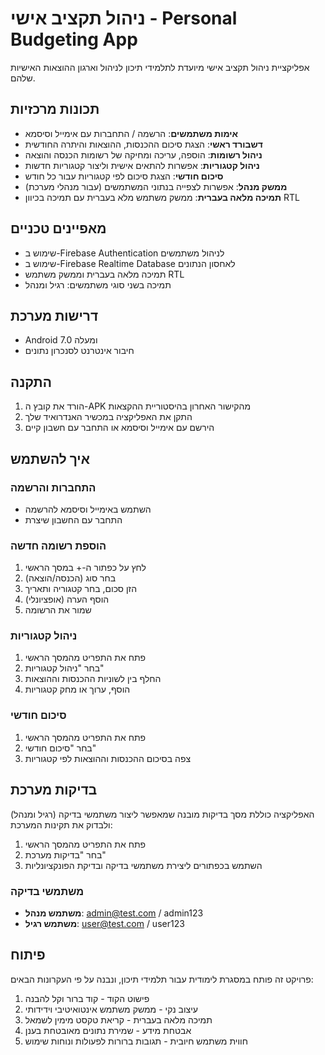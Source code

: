 # ניהול תקציב אישי - Personal Budgeting App

אפליקציית ניהול תקציב אישי מיועדת לתלמידי תיכון לניהול וארגון ההוצאות האישיות שלהם.

## תכונות מרכזיות

- **אימות משתמשים**: הרשמה / התחברות עם אימייל וסיסמא
- **דשבורד ראשי**: הצגת סיכום ההכנסות, ההוצאות והיתרה החודשית
- **ניהול רשומות**: הוספה, עריכה ומחיקה של רשומות הכנסה והוצאה
- **ניהול קטגוריות**: אפשרות להתאים אישית וליצור קטגוריות חדשות
- **סיכום חודשי**: הצגת סיכום לפי קטגוריות עבור כל חודש
- **ממשק מנהל**: אפשרות לצפייה בנתוני המשתמשים (עבור מנהלי מערכת)
- **תמיכה מלאה בעברית**: ממשק משתמש מלא בעברית עם תמיכה בכיוון RTL

## מאפיינים טכניים

- שימוש ב-Firebase Authentication לניהול משתמשים
- שימוש ב-Firebase Realtime Database לאחסון הנתונים
- תמיכה מלאה בעברית וממשק משתמש RTL
- תמיכה בשני סוגי משתמשים: רגיל ומנהל

## דרישות מערכת

- Android 7.0 ומעלה
- חיבור אינטרנט לסנכרון נתונים

## התקנה

1. הורד את קובץ ה-APK מהקישור האחרון בהיסטוריית ההקצאות
2. התקן את האפליקציה במכשיר האנדרואיד שלך
3. הירשם עם אימייל וסיסמא או התחבר עם חשבון קיים

## איך להשתמש

### התחברות והרשמה
- השתמש באימייל וסיסמא להרשמה
- התחבר עם החשבון שיצרת

### הוספת רשומה חדשה
1. לחץ על כפתור ה-+ במסך הראשי
2. בחר סוג (הכנסה/הוצאה)
3. הזן סכום, בחר קטגוריה ותאריך
4. הוסף הערה (אופציונלי)
5. שמור את הרשומה

### ניהול קטגוריות
1. פתח את התפריט מהמסך הראשי
2. בחר "ניהול קטגוריות"
3. החלף בין לשוניות ההכנסות וההוצאות
4. הוסף, ערוך או מחק קטגוריות

### סיכום חודשי
1. פתח את התפריט מהמסך הראשי
2. בחר "סיכום חודשי"
3. צפה בסיכום ההכנסות וההוצאות לפי קטגוריות

## בדיקות מערכת

האפליקציה כוללת מסך בדיקות מובנה שמאפשר ליצור משתמשי בדיקה (רגיל ומנהל) ולבדוק את תקינות המערכת:

1. פתח את התפריט מהמסך הראשי
2. בחר "בדיקות מערכת"
3. השתמש בכפתורים ליצירת משתמשי בדיקה ובדיקת הפונקציונליות

### משתמשי בדיקה

- **משתמש מנהל**: admin@test.com / admin123
- **משתמש רגיל**: user@test.com / user123

## פיתוח

פרויקט זה פותח במסגרת לימודית עבור תלמידי תיכון, ונבנה על פי העקרונות הבאים:

1. פישוט הקוד - קוד ברור וקל להבנה
2. עיצוב נקי - ממשק משתמש אינטואיטיבי וידידותי
3. תמיכה מלאה בעברית - קריאת טקסט מימין לשמאל
4. אבטחת מידע - שמירת נתונים מאובטחת בענן
5. חווית משתמש חיובית - תגובות ברורות לפעולות ונוחות שימוש
